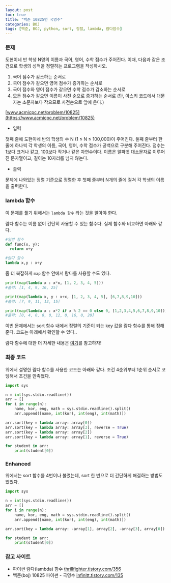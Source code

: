 ```yaml
---
layout: post
toc: true
title: "백준 10825번 국영수"
categories: BOJ
tags: [백준, BOJ, python, sort, 정렬, lambda, 람다함수]
---
```


### 문제
도현이네 반 학생 N명의 이름과 국어, 영어, 수학 점수가 주어진다. 이때, 다음과 같은 조건으로 학생의 성적을 정렬하는 프로그램을 작성하시오.

1. 국어 점수가 감소하는 순서로
2. 국어 점수가 같으면 영어 점수가 증가하는 순서로
3. 국어 점수와 영어 점수가 같으면 수학 점수가 감소하는 순서로
4. 모든 점수가 같으면 이름이 사전 순으로 증가하는 순서로 (단, 아스키 코드에서 대문자는 소문자보다 작으므로 사전순으로 앞에 온다.)

[www.acmicpc.net/problem/10825](https://www.acmicpc.net/problem/10825)

* 입력

첫째 줄에 도현이네 반의 학생의 수 N (1 ≤ N ≤ 100,000)이 주어진다. 둘째 줄부터 한 줄에 하나씩 각 학생의 이름, 국어, 영어, 수학 점수가 공백으로 구분해 주어진다. 점수는 1보다 크거나 같고, 100보다 작거나 같은 자연수이다. 이름은 알파벳 대소문자로 이루어진 문자열이고, 길이는 10자리를 넘지 않는다.

* 출력

문제에 나와있는 정렬 기준으로 정렬한 후 첫째 줄부터 N개의 줄에 걸쳐 각 학생의 이름을 출력한다.

### lambda 함수

이 문제를 풀기 위해서는 `lambda 함수` 라는 것을 알아야 한다.

람다 함수는 이름 없이 간단히 사용할 수 있는 함수다. 실제 함수와 비교하면 아래와 같다.

```python
#일반 함수
def func(x, y):
  return x+y

#람다 함수
lambda x,y : x+y
```

좀 더 복잡하게 `map` 함수 안에서 람다를 사용할 수도 있다.

```python
print(map(lambda x : x*x, [1, 2, 3, 4, 5]))
#출력: [1, 4, 9, 16, 25]

print(map(lambda x, y : x+x, [1, 2, 3, 4, 5], [6,7,8,9,10]))
#출력: [7, 9, 11, 13, 15]

print(map(lambda x : x*2 if x % 2 == 0 else 0, [1,2,3,4,5,6,7,8,9,10]))
#출력: [0, 4, 0, 8, 0, 12, 0, 16, 0, 20]
```

이번 문제에서는 sort 함수 내에서 정렬의 기준이 되는 key 값을 람다 함수를 통해 정해준다. 코드는 아래에서 확인할 수 있다..

람다 함수에 대한 더 자세한 내용은 [여기](https://thrillfighter.tistory.com/356)를 참고하자!


### 최종 코드

위에서 설명한 람다 함수를 사용한 코드는 아래와 같다. 조건 4순위부터 1순위 순서로 코딩해서 조건을 만족했다.

```python
import sys

n = int(sys.stdin.readline())
arr = []
for i in range(n):
    name, kor, eng, math = sys.stdin.readline().split()
    arr.append([name, int(kor), int(eng), int(math)])

arr.sort(key = lambda array: array[0])
arr.sort(key = lambda array: array[3], reverse = True)
arr.sort(key = lambda array: array[2])
arr.sort(key = lambda array: array[1], reverse = True)

for student in arr:
    print(student[0])
```

### Enhanced

위에서는 sort 함수를 4번이나 불렀는데, sort 한 번으로 더 간단하게 해결하는 방법도 있었다.

```python
import sys

n = int(sys.stdin.readline())
arr = []
for i in range(n):
    name, kor, eng, math = sys.stdin.readline().split()
    arr.append([name, int(kor), int(eng), int(math)])

arr.sort(key = lambda array: -array[1], array[2], -array[3], array[0])

for student in arr:
    print(student[0])
```


### 참고 사이트

- 파이썬 람다(lambda) 함수 [thrillfighter.tistory.com/356](https://thrillfighter.tistory.com/356)
- 백준(boj) 10825 파이썬 - 국영수 [infinitt.tistory.com/135](https://infinitt.tistory.com/135)
